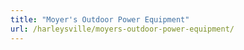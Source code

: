```yaml
---
title: "Moyer's Outdoor Power Equipment"
url: /harleysville/moyers-outdoor-power-equipment/
---
```

